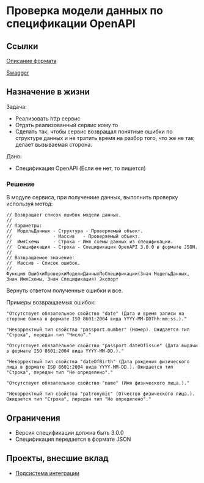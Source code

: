 # Проверка модели данных по спецификации OpenAPI

## Ссылки

[Описание формата](https://github.com/OAI/OpenAPI-Specification/blob/main/versions/3.0.0.md)

[Swagger](https://editor.swagger.io/)

## Назначение в жизни

Задача:

* Реализовать http сервис
* Отдать реализованный сервис кому то
* Сделать так, чтобы сервис возвращал понятные ошибки по структуре данных и не тратить время на разбор того, что же не так делает вызываемая сторона.

Дано:

* Спецификация OpenAPI (Если ее нет, то пишется)

### Решение

В модуле сервиса, при получениие данных, выполнить проверку используя метод:

```bsl
// Возвращает список ошибок модели данных.
//
// Параметры:
//  МодельДанных - Структура - Проверяемый объект.
//               - Массив   - Проверяемый объект.
//  ИмяСхемы     - Строка - Имя схемы данных из спецификации.
//  Спецификация - Строка - Спецификация OpenAPI 3.0.0 в формате JSON.
// 
// Возвращаемое значение:
//  Массив - Список ошибок.
//
Функция ОшибкиПроверкиМоделиДанныхПоСпецификации(Знач МодельДанных, Знач ИмяСхемы, Знач Спецификация) Экспорт
```

Вернуть ответом полученные ошибки и все.

Примеры возвращаемых ошибок:

```bsl
"Отсутствует обязательное свойство "date" (Дата и время записи на стороне банка в формате ISO 8601:2004 вида YYYY-MM-DDThh:mm:ss.)."

"Некорректный тип свойства "passport.number" (Номер). Ожидается тип "Строка", передан тип "Число"."

"Отсутствует обязательное свойство "passport.dateOfIssue" (Дата выдачи в формате ISO 8601:2004 вида YYYY-MM-DD.)."

"Некорректный тип свойства "dateOfBirth" (Дата рождения физического лица в формате ISO 8601:2004 вида YYYY-MM-DD.). Ожидается тип "Строка", передан тип "Не определено"."

"Отсутствует обязательное свойство "name" (Имя физического лица.)."

"Некорректный тип свойства "patronymic" (Отчество физического лица.). Ожидается тип "Строка", передан тип "Не определено"."
```

## Ограничения

* Версия спецификации должна быть 3.0.0
* Спецификация передается в формате JSON

## Проекты, внесшие вклад

* [Подсистема интеграции](https://github.com/Segate-ekb/integration_subsystem)
